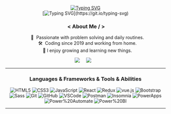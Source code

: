 <!--
**Zohoorparvaz/zohoorparvaz** is a ✨ _special_ ✨ repository because its `README.md` (this file) appears on your GitHub profile.

Here are some ideas to get you started:

- 🔭 I’m currently working on ...
- 🌱 I’m currently learning ...
- 👯 I’m looking to collaborate on ...
- 🤔 I’m looking for help with ...
- 💬 Ask me about ...
- 📫 How to reach me: ...
- 😄 Pronouns: ...
- ⚡ Fun fact: ...
-->

<div align="center">
 
[![Typing SVG](https://readme-typing-svg.herokuapp.com?font=Climate+Crisis&pause=1000&width=435&lines=Hello+from+the+other+side!;I+am+Alireza;I+am+a+software+developer;I+am+passionate+about+learning)](https://git.io/typing-svg)       
[![Typing SVG](https://readme-typing-svg.herokuapp.com?font=Montserrat&color=%239B8484&size=22&duration=4000&center=true&vCenter=true&width=416&lines=Welcome+to+my+Github+profile.;html%2C+css+%2Cjavascript%2C+react%2C+redux%2C+vue%2C+M365,...)](https://git.io/typing-svg) 
       
### &nbsp;< About Me / >

&nbsp;&nbsp;&nbsp;:heartbeat: &nbsp;Passionate with problem solving and daily routines.\
&nbsp;&nbsp;&nbsp;:hammer_and_wrench: &nbsp;Coding since 2019 and working from home.\
&nbsp;&nbsp;&nbsp;🤞 I enjoy growing and learning new things.

 <p align="center">
  <a href="mailto:zohoorparvaz@gmail.com"><img src="https://img.shields.io/badge/gmail-%23D14836.svg?&style=for-the-badge&logo=gmail&logoColor=white" /></a>&nbsp;&nbsp;&nbsp;&nbsp;
  <a href="https://www.linkedin.com/zohoorparvaz/"><img src="https://img.shields.io/badge/linkedin-%230077B5.svg?&style=for-the-badge&logo=linkedin&logoColor=white" /></a>&nbsp;&nbsp;&nbsp;&nbsp;
</p>
<hr>

### Languages & Frameworks & Tools & Abilities

![HTML5](https://img.shields.io/badge/Html5-E34F26.svg?&style=flat-square&logo=html5&logoColor=orange&color=222)
![CSS3](https://img.shields.io/badge/Css3-%231572B6.svg?&style=flat-square&logo=css3&logoColor=blue&color=222)
![JavaScript](https://img.shields.io/badge/JavaScript-323330.svg?&style=flat-square&logo=javascript&logoColor=yellow&color=222)
![React](https://img.shields.io/badge/React-E34F26.svg?&style=flat-square&logo=react&logoColor=blue&color=222)
![Redux](https://img.shields.io/badge/Redux-02569B.svg?&style=flat-square&logo=redux&logoColor=purple&color=222)
![vue.js](https://img.shields.io/badge/Vue-E34F26.svg?&style=flat-square&logo=Vue.js&logoColor=Green&color=222)
![Bootstrap](https://img.shields.io/badge/Bootstrap-E34F26.svg?&style=flat-square&logo=bootstrap&logoColor=blue&color=222)
![Sass](https://img.shields.io/badge/Sass-02569B.svg?&style=flat-square&logo=sass&logoColor=pink&color=222)
![Git](https://img.shields.io/badge/Git-%23F05033.svg?&style=flat-square&logo=git&logoColor=orange&color=222)
![GitHub](https://img.shields.io/badge/Github-%23121011.svg?&style=flat-square&logo=github&logoColor=white&color=222)
![VSCode](https://img.shields.io/badge/VsCode-007ACC.svg?&style=flat-square&logo=visual-studio-code&logoColor=blue&color=222)
![Postman](https://img.shields.io/badge/postman-%231572B6.svg?&style=flat-square&logo=postman&logoColor=orange&color=222)
![Insomnia](https://img.shields.io/badge/insomnia-%231572B6.svg?&style=flat-square&logo=insomnia&logoColor=blue&color=222)
![PowerApps](https://img.shields.io/badge/PowerApps-%231572B6.svg?&style=flat-square&logo=powerapps&logoColor=purple&color=222)
![Power%20Automate](https://img.shields.io/badge/power%20automate-%231572B6.svg?&style=flat-square&logo=power%20automate&logoColor=blue&color=222)
![Power%20BI](https://img.shields.io/badge/power%20BI-%231572B6.svg?&style=flat-square&logo=power%20BI&logoColor=yellow&color=222)

<hr>

  <!-- <p><b>:gear: &nbsp;GitHub Statistics</b></p>
  <br/>
<p align="center">
 <img height="197px" src="[![GitHub Streak](https://streak-stats.demolab.com?user=zohoorparvaz&hide_border=true&border_radius=3.5&mode=weekly)](https://git.io/streak-stats)" />
</p> -->

</div>
